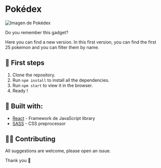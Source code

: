# Pokédex

![Imagen de Pokédex](https://4.bp.blogspot.com/-LYPJ7TpVlBA/WU8xVW5b4FI/AAAAAAAACgs/DiL-kZAs0jkvDPUSV6PHqWhAqiK0F_LTwCLcBGAs/s1600/4e0161f94017b5ea55795e72eb1031fa017f2854_hq.gif)

Do you remember this gadget?

Here you can find a new version. In this first version, you can find the first 25 pokemon and you can filter them by name. 

## 👶  First steps

1. Clone the repository. 
2. Run `npm install` to install all the dependencies. 
3. Run `npm start` to view it in the browser.
4. Ready !

## 🔨 Built with: 
- [React](https://reactjs.org/) - Framework de JavaScript library
- [SASS](https://sass-lang.com/) - CSS preprocessor

## 🤜🤛 Contributing
All suggestions are welcome, please open an issue.

Thank you 💜
